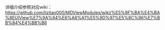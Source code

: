 详细介绍参照对应wiki：
https://github.com/lizitao000/MDViewModules/wiki/%E5%9F%BA%E4%BA%8EUIView%E7%9A%84%E6%A8%A1%E5%9D%97%E5%8C%96%E7%BB%84%E4%BB%B6
